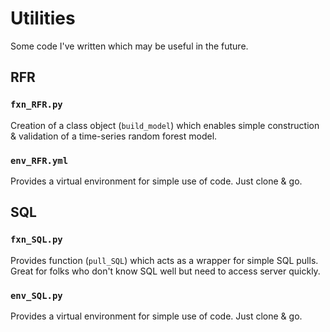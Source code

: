 # Utilities
Some code I've written which may be useful in the future.

## RFR

### `fxn_RFR.py`
Creation of a class object (`build_model`) which enables simple construction & validation of a time-series random forest model. 

### `env_RFR.yml`
Provides a virtual environment for simple use of code. Just clone & go. 

## SQL

### `fxn_SQL.py`
Provides function (`pull_SQL`) which acts as a wrapper for simple SQL pulls. Great for folks who don't know SQL well but need to access server quickly.

### `env_SQL.py`
Provides a virtual environment for simple use of code. Just clone & go. 